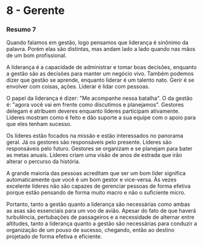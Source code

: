 # 8 - Gerente

### Resumo 7

  Quando falamos em gestão, logo pensamos que liderança é sinônimo da palavra. Porém elas são distintas, mas andam lado a lado quando nas mãos de um bom profissional.
  
  A liderança é a capacidade de administrar e tomar boas decisões, enquanto a gestão são as decisões para manter um negócio vivo. Também podemos dizer que gestão se aprende, enquanto liderar é um talento nato. Gerir é se envolver com coisas, ações. Liderar é lidar com pessoas.
  
  O papel da liderança é dizer: "Me acompanhe nessa batalha". O da gestão é: "agora você vai em frente como discutimos e planejamos". Gestores delegam e atribuem deveres enquanto líderes participam ativamente. Líderes mostram como é feito e dão suporte a sua equipe com o apoio para que eles tenham sucesso.
  
  Os líderes estão focados na missão e estão interessados no panorama geral. Já os gestores são responsáveis pelo presente. Líderes são responsáveis pelo futuro. Gestores se organizam e se planejam para bater as metas anuais. Líderes criam uma visão de anos de estrada que irão alterar o percurso da história.

  A grande maioria das pessoas acreditam que ser um bom líder significa automaticamente que você é um bom gestor e vice-versa. Às vezes excelente líderes não são capazes de gerenciar pessoas de forma efetiva porque estão pensando de forma muito macro e não o suficiente micro.
  
  Portanto, tanto a gestão quanto a liderança são necessárias como ambas as asas são essenciais para um voo de avião. Apesar do fato de que haverá turbulência, pertubações de passageiros e a necessidade de alternar entre altitudes, tanto a liderança quanto a gestão são necessárias para conduzir a organização de um pouso de sucesso, chegando, então ao destino projetado de forma efetiva e eficiente.
